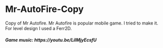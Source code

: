 # Mr-AutoFire-Copy
Copy of Mr Autofire. Mr Autofire is popular mobile game. I tried to make it.
For level design I used a Ferr2D.
<H5> Game music: https://youtu.be/LilMjyEcsfU<H5>
